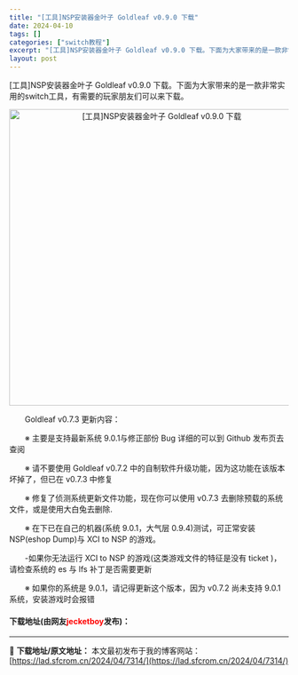 ```yaml
---
title: "[工具]NSP安装器金叶子 Goldleaf v0.9.0 下载"
date: 2024-04-10
tags: []
categories: ["switch教程"]
excerpt: "[工具]NSP安装器金叶子 Goldleaf v0.9.0 下载。下面为大家带来的是一款非常实用的switch工具，有需要的玩家朋友们可以来下载。 　　Goldleaf v0.7.3 更新内容： 　　※ 主要是支持最新系统 9.0.1与修正部份 Bug 详细的可以到 Github 发布页去查阅 　　&hellip;"
layout: post
---
```


 <p>[工具]NSP安装器金叶子 Goldleaf v0.9.0 下载。下面为大家带来的是一款非常实用的switch工具，有需要的玩家朋友们可以来下载。</p> <p align="center"><img align="" border="0" src="https://lad.sfcrom.cn/wp-content/uploads/2024/04/20240410_66162a121b472.webp" width="534" alt="[工具]NSP安装器金叶子 Goldleaf v0.9.0 下载" /></p> <p>　　Goldleaf v0.7.3 更新内容：</p> <p>　　※ 主要是支持最新系统 9.0.1与修正部份 Bug 详细的可以到 Github 发布页去查阅</p> <p>　　※ 请不要使用 Goldleaf v0.7.2 中的自制软件升级功能，因为这功能在该版本坏掉了，但已在 v0.7.3 中修复</p> <p>　　※ 修复了侦测系统更新文件功能，现在你可以使用 v0.7.3 去删除预载的系统文件，或是使用大白兔去删除.</p> <p>　　※ 在下已在自己的机器(系统 9.0.1，大气层 0.9.4)测试，可正常安装 NSP(eshop Dump)与 XCI to NSP 的游戏。</p> <p>　　-如果你无法运行 XCI to NSP 的游戏(这类游戏文件的特征是没有 ticket )，请检查系统的 es 与 lfs 补丁是否需要更新</p> <p>　　※ 如果你的系统是 9.0.1，请记得更新这个版本，因为 v0.7.2 尚未支持 9.0.1 系统，安装游戏时会报错</p> <p><h4>下载地址(由网友<font color="red">jecketboy</font>发布)：</h4></p> 

---
📖 **下载地址/原文地址：** 本文最初发布于我的博客网站：[https://lad.sfcrom.cn/2024/04/7314/](https://lad.sfcrom.cn/2024/04/7314/)
